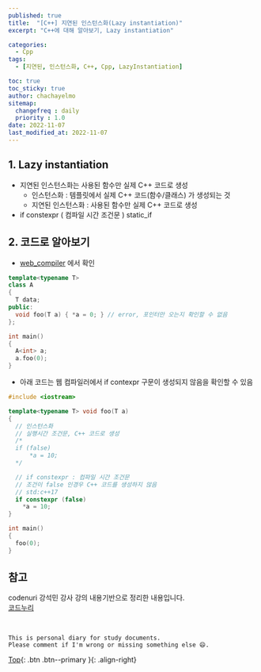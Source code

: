 ```yaml
---
published: true
title:  "[C++] 지연된 인스턴스화(Lazy instantiation)"
excerpt: "C++에 대해 알아보기, Lazy instantiation"

categories:
  - Cpp
tags:
  - [지연된, 인스턴스화, C++, Cpp, LazyInstantiation]

toc: true
toc_sticky: true
author: chachayelmo
sitemap:
  changefreq : daily
  priority : 1.0
date: 2022-11-07
last_modified_at: 2022-11-07
---
```


## 1. Lazy instantiation
- 지연된 인스턴스화는 사용된 함수만 실제 C++ 코드로 생성
  - 인스턴스화 : 템플릿에서 실제 C++ 코드(함수/클래스) 가 생성되는 것 
  - 지연된 인스턴스화 : 사용된 함수만 실제 C++ 코드로 생성
- if constexpr ( 컴파일 시간 조건문 ) static_if

## 2. 코드로 알아보기
- [web_compiler](https://godbolt.org/) 에서 확인

```cpp
template<typename T> 
class A 
{ 
  T data; 
public: 
  void foo(T a) { *a = 0; } // error, 포인터만 오는지 확인할 수 없음
}; 

int main() 
{ 
  A<int> a; 
  a.foo(0); 
}
```

- 아래 코드는 웹 컴파일러에서 if contexpr 구문이 생성되지 않음을 확인할 수 있음

```cpp
#include <iostream>

template<typename T> void foo(T a) 
{ 
  // 인스턴스화
  // 실행시간 조건문, C++ 코드로 생성
  /*
  if (false)
      *a = 10; 
  */

  // if constexpr : 컴파일 시간 조건문
  // 조건이 false 인경우 C++ 코드를 생성하지 않음
  // std:c++17 
  if constexpr (false) 
    *a = 10;    
}

int main() 
{ 
  foo(0);
}
```

## 참고
codenuri 강석민 강사 강의 내용기반으로 정리한 내용입니다.  
[코드누리](https://github.com/codenuri)

<br>

    This is personal diary for study documents.
    Please comment if I'm wrong or missing something else 😄. 

[Top](#){: .btn .btn--primary }{: .align-right}